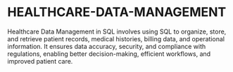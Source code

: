 # HEALTHCARE-DATA-MANAGEMENT
Healthcare Data Management in SQL involves using SQL to organize, store, and retrieve patient records, medical histories, billing data, and operational information. It ensures data accuracy, security, and compliance with regulations, enabling better decision-making, efficient workflows, and improved patient care.
